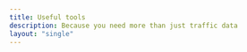 ```yaml
---
title: Useful tools
description: Because you need more than just traffic data
layout: "single"
---
```

